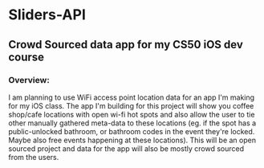 # Sliders-API
## Crowd Sourced data app for my CS50 iOS dev course

### Overview:
I am planning to use WiFi access point location data for an app I'm making for my iOS class.  The app I'm building for this project will show you coffee shop/cafe locations with open wi-fi hot spots and also allow the user to tie other manually gathered meta-data to these locations (eg. if the spot has a public-unlocked bathroom, or bathroom codes in the event they're locked. Maybe also free events happening at these locations). This will be an open sourced project and data for the app will also be mostly crowd sourced from the users.
